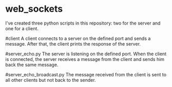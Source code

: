 # web_sockets
I've created three python scripts in this repository: two for the server and one for a client.

#client
A client connects to a server on the defined port and sends a message. After that, the client prints the response of the server.

#server_echo.py
The server is listening on the defined port. When the client is connected, the server receives a message from the client and sends him back the same message.

#server_echo_broadcast.py
The message received from the client is sent to all other clients but not back to the sender.
